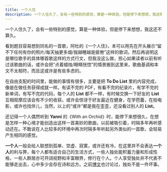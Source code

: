 ```yaml
---
title: 一个人住
description: 一个人住久了，会有一些特别的感觉，算是一种体验，但是停下来想想，我这哪算久呢。
---
```


一个人住久了，会有一些特别的感觉，算是一种体验，但是停下来想想，我这还不算久。

看到题目容易想到同名的一首歌，阿杜的《一个人住》，本可以用先在开头展示“留不下任何有你的照片/每天抽更多烟/我越睡越是疲倦”这样的歌词，然后再说明这是哪位歌手的具体哪首歌这样的方式行文，但我没这么做，担心如果读者以前有听过该歌曲的话，或许会把“点着蜡烛/眼睛恍惚”的情景搬到这里来，歌曲基调和本文不太相符，而且这或许是有些多虑的。

在自由支配的时间里，能做的事情有很多，主要是把 **To Do List** 里的内容完成，像是在做任务获得成就一样。有读不完的 PDF，有看不完的纪录片，有学不完的新单词，有写不完的代码，每个人的 **List** 都不一样，有时候交换一下好友的 **List** 互相观摩应该会有不少的收获。或许会惊讶于好友最近在健身，在学芭蕾，在拍电影，或许也找伴儿，当然，以上的“或许”都是我在歪歪，还没看过别人的 **List**。

还记得一个人偶然听到 **Yanni** 的《With an Orchid》时，能停下来想很久，在想是怎样一种心境才能创造出这样一首美妙的歌曲，以前被吸引着，时隔多年再听感动还在。不敢说在人比较多的环境中再次时隔多年听起另外类似的一首歌，会轻易产生相同的感觉。

**一个人**一般会给人联想到孤单、空虚、寂寞，或许还有冷，在这里并不会表达**一个人**的利与弊，每个人都有适合自己的生活方式，一些人独处能积蓄力量和形成性格，一些人群居亦可开阔视野和丰富眼界，修行在个人。个人享受独处并不代表不能够走出去，心中多少会存在诗和远方。之前[博文](/microblog30)也讨论过，独处不是一件坏事。
